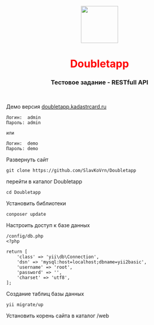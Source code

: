 <p align="center">
    <a href="https://github.com/yiisoft" target="_blank">
        <img src="https://avatars0.githubusercontent.com/u/993323" height="100px">
    </a>
    <h1 align="center" style="color:red">Doubletapp</h1>
    <h3 align="center">Тестовое задание - RESTfull API</h3>
    <br>
</p>

Демо версия [doubletapp.kadastrcard.ru](http://doubletapp.kadastrcard.ru/site/login)

```
Логин:  admin
Пароль: admin

или

Логин:  demo
Пароль: demo
```

Развернуть сайт
```
git clone https://github.com/SlavKoVrn/Doubletapp
```
перейти в каталог Doubletapp
```
cd Doubletapp
```
Установить библиотеки
```
conposer update
```
Настроить доступ к базе данных
```
/config/db.php
<?php

return [
    'class' => 'yii\db\Connection',
    'dsn' => 'mysql:host=localhost;dbname=yii2basic',
    'username' => 'root',
    'password' => '',
    'charset' => 'utf8',
];
```
Создание таблиц базы данных
```
yii migrate/up
```
Установить корень сайта в каталог /web

